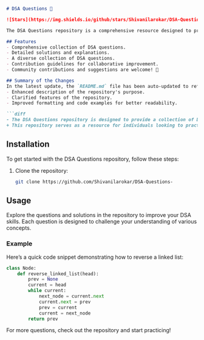 ```markdown
# DSA Questions 🤖

![Stars](https://img.shields.io/github/stars/Shivanilarokar/DSA-Questions-) ![Forks](https://img.shields.io/github/forks/Shivanilarokar/DSA-Questions-)

The DSA Questions repository is a comprehensive resource designed to provide a collection of Data Structures and Algorithms (DSA) questions to help you enhance your coding skills and prepare for technical interviews. This repository serves as a resource for individuals looking to practice and refine their DSA knowledge. It includes a variety of questions, solutions, and guidance to aid in your learning journey. Happy coding! 🎉

## Features
- Comprehensive collection of DSA questions.
- Detailed solutions and explanations.
- A diverse collection of DSA questions.
- Contribution guidelines for collaborative improvement.
- Community contributions and suggestions are welcome! 🤝

## Summary of the Changes
In the latest update, the `README.md` file has been auto-updated to reflect the following changes:
- Enhanced description of the repository's purpose.
- Clarified features of the repository.
- Improved formatting and code examples for better readability.

```diff
- The DSA Questions repository is designed to provide a collection of Data Structures and Algorithms (DSA) questions to help you enhance your coding skills and prepare for technical interviews.
+ This repository serves as a resource for individuals looking to practice and refine their DSA knowledge. It includes a variety of questions, solutions, and guidance to aid in your learning journey. Happy coding! 🎉
```

## Installation
To get started with the DSA Questions repository, follow these steps:

1. Clone the repository:
    ```bash
    git clone https://github.com/Shivanilarokar/DSA-Questions-
    ```

## Usage
Explore the questions and solutions in the repository to improve your DSA skills. Each question is designed to challenge your understanding of various concepts.

### Example
Here’s a quick code snippet demonstrating how to reverse a linked list:

```python
class Node:
    def reverse_linked_list(head):
        prev = None
        current = head
        while current:
            next_node = current.next
            current.next = prev
            prev = current
            current = next_node
        return prev
```

For more questions, check out the repository and start practicing!
```